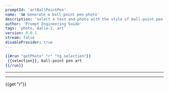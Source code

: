 ```yaml
---
promptId: 'artBallPointPen'
name: '🖼️ Generate a ball-point pen photo'
description: 'select a text and photo with the style of ball-point pen will be generated using Dalle-2'
author: 'Prompt Engineering Guide'
tags: 'photo, dalle-2, art'
version: 0.0.1
stream: false
disableProvider: true
---
```

```handlebars
{{#run "getPhoto" "r" "tg_selection"}}
 {{selection}}, ball-point pen art
{{/run}}
```
***
***
{{get "r"}}